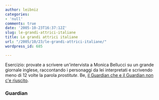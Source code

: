 ```yaml
---
author: leibniz
categories:
- 'null'
comments: true
date: '2005-10-23T16:37:12Z'
slug: le-grandi-attrici-italiane
title: Le grandi attrici italiane
url: "/2005/10/23/le-grandi-attrici-italiane/"
wordpress_id: 685

---
```

Esercizio: provate a scrivere un'intervista a Monica Bellucci su un grande giornale inglese, raccontando i personaggi da lei interpretati e scrivendo meno di 12 volte la parola _prostitute_. Be, [il Guardian che e il Guardian non c'e riuscito](https://observer.guardian.co.uk/magazine/story/0,11913,1596509,00.html).

### Guardian
